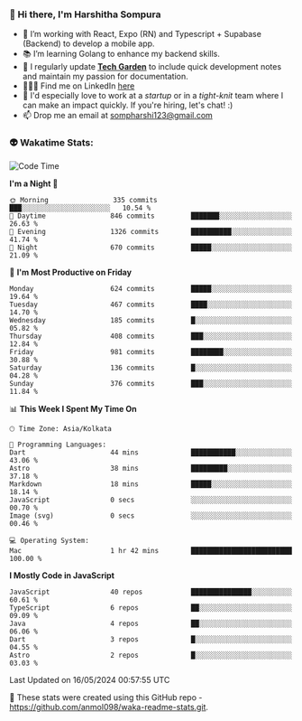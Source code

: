 ### 👋 Hi there, I'm Harshitha Sompura

- 🔧 I’m working with React, Expo (RN) and Typescript + Supabase (Backend) to develop a mobile app.
- 📚 I’m learning Golang to enhance my backend skills.
- 🌾 I regularly update **<u>[Tech Garden](https://tech-garden-hs.vercel.app/)</u>** to include quick development notes and maintain my passion for documentation.
- 👩🏻‍💻 Find me on LinkedIn <u>[here](https://www.linkedin.com/in/harshithasompura/)</u>
- 🐣 I'd especially love to work at a _startup_ or in a _tight-knit_ team where I can make an impact quickly. If you're hiring, let's chat! :)
- 📫 Drop me an email at [sompharshi123@gmail.com](mailto:sompharshi123@gmail.com)

### 👽 Wakatime Stats:
<!--START_SECTION:waka-->
![Code Time](http://img.shields.io/badge/Code%20Time-77%20hrs%2023%20mins-blue)

**I'm a Night 🦉** 

```text
🌞 Morning                335 commits         ███░░░░░░░░░░░░░░░░░░░░░░   10.54 % 
🌆 Daytime                846 commits         ███████░░░░░░░░░░░░░░░░░░   26.63 % 
🌃 Evening                1326 commits        ██████████░░░░░░░░░░░░░░░   41.74 % 
🌙 Night                  670 commits         █████░░░░░░░░░░░░░░░░░░░░   21.09 % 
```
📅 **I'm Most Productive on Friday** 

```text
Monday                   624 commits         █████░░░░░░░░░░░░░░░░░░░░   19.64 % 
Tuesday                  467 commits         ████░░░░░░░░░░░░░░░░░░░░░   14.70 % 
Wednesday                185 commits         █░░░░░░░░░░░░░░░░░░░░░░░░   05.82 % 
Thursday                 408 commits         ███░░░░░░░░░░░░░░░░░░░░░░   12.84 % 
Friday                   981 commits         ████████░░░░░░░░░░░░░░░░░   30.88 % 
Saturday                 136 commits         █░░░░░░░░░░░░░░░░░░░░░░░░   04.28 % 
Sunday                   376 commits         ███░░░░░░░░░░░░░░░░░░░░░░   11.84 % 
```


📊 **This Week I Spent My Time On** 

```text
🕑︎ Time Zone: Asia/Kolkata

💬 Programming Languages: 
Dart                     44 mins             ███████████░░░░░░░░░░░░░░   43.06 % 
Astro                    38 mins             █████████░░░░░░░░░░░░░░░░   37.18 % 
Markdown                 18 mins             █████░░░░░░░░░░░░░░░░░░░░   18.14 % 
JavaScript               0 secs              ░░░░░░░░░░░░░░░░░░░░░░░░░   00.70 % 
Image (svg)              0 secs              ░░░░░░░░░░░░░░░░░░░░░░░░░   00.46 % 

💻 Operating System: 
Mac                      1 hr 42 mins        █████████████████████████   100.00 % 
```

**I Mostly Code in JavaScript** 

```text
JavaScript               40 repos            ███████████████░░░░░░░░░░   60.61 % 
TypeScript               6 repos             ██░░░░░░░░░░░░░░░░░░░░░░░   09.09 % 
Java                     4 repos             ██░░░░░░░░░░░░░░░░░░░░░░░   06.06 % 
Dart                     3 repos             █░░░░░░░░░░░░░░░░░░░░░░░░   04.55 % 
Astro                    2 repos             █░░░░░░░░░░░░░░░░░░░░░░░░   03.03 % 
```




 Last Updated on 16/05/2024 00:57:55 UTC
<!--END_SECTION:waka-->

👀 These stats were created using this GitHub repo - https://github.com/anmol098/waka-readme-stats.git. 
